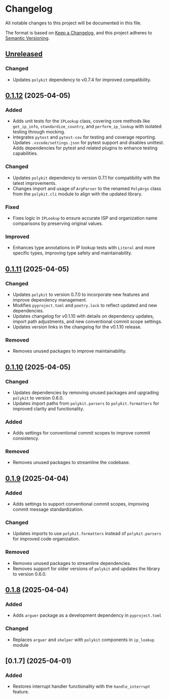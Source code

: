 # Changelog

All notable changes to this project will be documented in this file.

The format is based on [Keep a Changelog], and this project adheres to [Semantic Versioning].

## [Unreleased]

### Changed

- Updates `polykit` dependency to v0.7.4 for improved compatibility.

## [0.1.12] (2025-04-05)

### Added

- Adds unit tests for the `IPLookup` class, covering core methods like `get_ip_info`, `standardize_country`, and `perform_ip_lookup` with isolated testing through mocking.
- Integrates `pytest` and `pytest-cov` for testing and coverage reporting. Updates `.vscode/settings.json` for pytest support and disables unittest. Adds dependencies for pytest and related plugins to enhance testing capabilities.

### Changed

- Updates `polykit` dependency to version 0.7.1 for compatibility with the latest improvements.
- Changes import and usage of `ArgParser` to the renamed `PolyArgs` class from the `polykit.cli` module to align with the updated library.

### Fixed

- Fixes logic in `IPLookup` to ensure accurate ISP and organization name comparisons by preserving original values.

### Improved

- Enhances type annotations in IP lookup tests with `Literal` and more specific types, improving type safety and maintainability.

## [0.1.11] (2025-04-05)

### Changed

- Updates `polykit` to version 0.7.0 to incorporate new features and improve dependency management.
- Modifies `pyproject.toml` and `poetry.lock` to reflect updated and new dependencies.
- Updates changelog for v0.1.10 with details on dependency updates, import path adjustments, and new conventional commit scope settings.
- Updates version links in the changelog for the v0.1.10 release.

### Removed

- Removes unused packages to improve maintainability.

## [0.1.10] (2025-04-05)

### Changed

- Updates dependencies by removing unused packages and upgrading `polykit` to version 0.6.0.
- Updates import paths from `polykit.parsers` to `polykit.formatters` for improved clarity and functionality.

### Added

- Adds settings for conventional commit scopes to improve commit consistency.

### Removed

- Removes unused packages to streamline the codebase.

## [0.1.9] (2025-04-04)

### Added

- Adds settings to support conventional commit scopes, improving commit message standardization.

### Changed

- Updates imports to use `polykit.formatters` instead of `polykit.parsers` for improved code organization.

### Removed

- Removes unused packages to streamline dependencies.
- Removes support for older versions of `polykit` and updates the library to version 0.6.0.

## [0.1.8] (2025-04-04)

### Added

- Adds `arguer` package as a development dependency in `pyproject.toml`

### Changed

- Replaces `arguer` and `shelper` with `polykit` components in `ip_lookup` module

## [0.1.7] (2025-04-01)

### Added

- Restores interrupt handler functionality with the `handle_interrupt` feature.

<!-- Links -->
[Keep a Changelog]: https://keepachangelog.com/en/1.1.0/
[Semantic Versioning]: https://semver.org/spec/v2.0.0.html

<!-- Versions -->
[unreleased]: https://github.com/dannystewart/iplooker/compare/v0.1.12...HEAD
[0.1.12]: https://github.com/dannystewart/iplooker/compare/v0.1.11...v0.1.12
[0.1.11]: https://github.com/dannystewart/iplooker/compare/v0.1.10...v0.1.11
[0.1.10]: https://github.com/dannystewart/iplooker/compare/v0.1.9...v0.1.10
[0.1.9]: https://github.com/dannystewart/iplooker/releases/tag/v0.1.9
[0.1.8]: https://github.com/dannystewart/iplooker/compare/v0.1.9...v0.1.8
